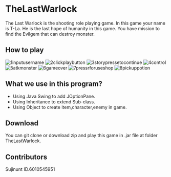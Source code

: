 # TheLastWarlock
The Last Warlock is the shooting role playing game. In this game your name is T-La. He is the last hope of humanity in this game. You have mission to find the Evilgem that can destroy monster.

## How to play
![1inputusername](https://user-images.githubusercontent.com/32285747/33953094-7136a046-e066-11e7-9e2f-b066d307850c.png)
![2clickplaybutton](https://user-images.githubusercontent.com/32285747/33953156-a672c7a8-e066-11e7-9176-7c430b9f185e.png)
![3storypressetocontinue](https://user-images.githubusercontent.com/32285747/33953177-b5ec74d6-e066-11e7-8bd5-fc3269913a5e.png)
![4control](https://user-images.githubusercontent.com/32285747/33953233-e1bce898-e066-11e7-8bad-4ebce5e0340f.png)
![5atkmonster](https://user-images.githubusercontent.com/32285747/33953207-cbc46eb2-e066-11e7-89ef-d25135f298ad.png)
![6gameover](https://user-images.githubusercontent.com/32285747/33953247-efcb6b30-e066-11e7-9443-5492c2423e89.png)
![7pressrforuseshop](https://user-images.githubusercontent.com/32285747/33953257-fa738248-e066-11e7-88a3-f34b6f0c2222.png)
![8pickuppotion](https://user-images.githubusercontent.com/32285747/33953270-03faf5ee-e067-11e7-9fd5-27ff55ddfd01.png)

## What we use in this program?
- Using Java Swing to add JOptionPane.
-  Using Inheritance to extend Sub-class.
-  Using Object to create item,character,enemy in game.
## Download
You can git clone or download zip and play this game in .jar file at folder TheLastWarlock.

## Contributors
Sujinunt ID.6010545951

